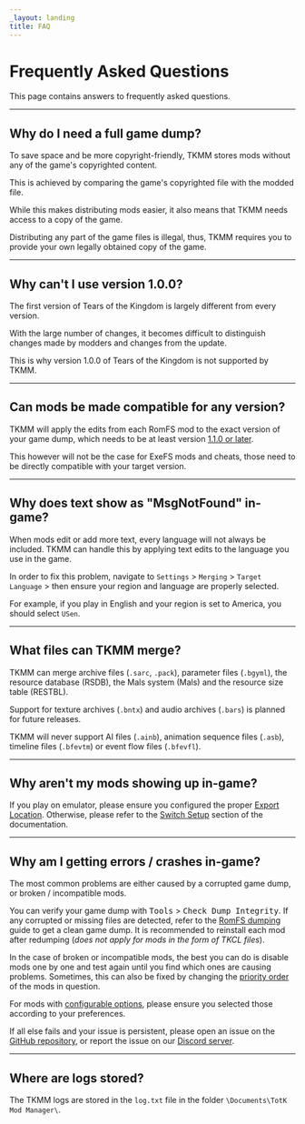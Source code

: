 ```yaml
---
_layout: landing
title: FAQ
---
```


# Frequently Asked Questions

This page contains answers to frequently asked questions.

---

## Why do I need a full game dump?

To save space and be more copyright-friendly, TKMM stores mods without any of the game's copyrighted content.

This is achieved by comparing the game's copyrighted file with the modded file.

While this makes distributing mods easier, it also means that TKMM needs access to a copy of the game.

Distributing any part of the game files is illegal, thus, TKMM requires you to provide your own legally obtained copy of the game.

---

## Why can't I use version 1.0.0?

The first version of Tears of the Kingdom is largely different from every version.

With the large number of changes, it becomes difficult to distinguish changes made by modders and changes from the update.

This is why version 1.0.0 of Tears of the Kingdom is not supported by TKMM.

---

## Can mods be made compatible for any version?

TKMM will apply the edits from each RomFS mod to the exact version of your game dump, which needs to be at least version [1.1.0 or later](#why-cant-i-use-version-100).

This however will not be the case for ExeFS mods and cheats, those need to be directly compatible with your target version.

---

## Why does text show as "MsgNotFound" in-game?

When mods edit or add more text, every language will not always be included. TKMM can handle this by applying text edits to the language you use in the game.

In order to fix this problem, navigate to `Settings` > `Merging` > `Target Language` > then ensure your region and language are properly selected.

For example, if you play in English and your region is set to America, you should select `USen`.

---

## What files can TKMM merge?

TKMM can merge archive files (`.sarc`, `.pack`), parameter files (`.bgyml`), the resource database (RSDB), the Mals system (Mals) and the resource size table (RESTBL).

Support for texture archives (`.bntx`) and audio archives (`.bars`) is planned for future releases.

TKMM will never support AI files (`.ainb`), animation sequence files (`.asb`), timeline files (`.bfevtm`) or event flow files (`.bfevfl`).

---

## Why aren't my mods showing up in-game?

If you play on emulator, please ensure you configured the proper [Export Location](https://tkmm.org/docs/using-mods/#emulator-setup). Otherwise, please refer to the [Switch Setup](https://tkmm.org/docs/using-mods/#switch-setup) section of the documentation.

---

## Why am I getting errors / crashes in-game?

The most common problems are either caused by a corrupted game dump, or broken / incompatible mods.

You can verify your game dump with <kbd><samp>Tools</samp></kbd> &gt; <kbd><samp>Check Dump Integrity</samp></kbd>. If any corrupted or missing files are detected, refer to the [RomFS dumping](https://zeldamods.org/wiki/Help:Dumping_games#Switch) guide to get a clean game dump. It is recommended to reinstall each mod after redumping (*does not apply for mods in the form of TKCL files*).

In the case of broken or incompatible mods, the best you can do is disable mods one by one and test again until you find which ones are causing problems. Sometimes, this can also be fixed by changing the [priority order](https://tkmm.org/docs/using-mods/#ordering-mods) of the mods in question.

For mods with [configurable options](https://tkmm.org/docs/using-mods/#configuring-mod-options), please ensure you selected those according to your preferences.

If all else fails and your issue is persistent, please open an issue on the [GitHub repository](https://github.com/TKMM-Team/Tkmm/issues/new), or report the issue on our [Discord server](https://discord.gg/BbVXenRFVc).

---

## Where are logs stored?

The TKMM logs are stored in the `log.txt` file in the folder `\Documents\TotK Mod Manager\`.

